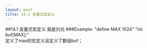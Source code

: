 ```yaml
---
layout: post
title: 14.1 变量式宏定义
---
```

##14.1 变量式宏定义
我是刘光
###Example:
"define MAX 1024"
"int buf[MAX];"<br>
定义了max的宏定义且定义了数组buf；

